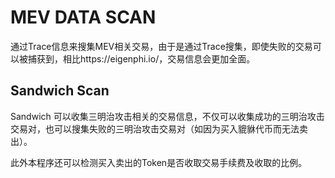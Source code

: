 # MEV DATA SCAN

通过Trace信息来搜集MEV相关交易，由于是通过Trace搜集，即使失败的交易可以被捕获到，相比https://eigenphi.io/，交易信息会更加全面。

## Sandwich Scan

Sandwich 可以收集三明治攻击相关的交易信息，不仅可以收集成功的三明治攻击交易对，也可以搜集失败的三明治攻击交易对（如因为买入貔貅代币而无法卖出）。

此外本程序还可以检测买入卖出的Token是否收取交易手续费及收取的比例。
